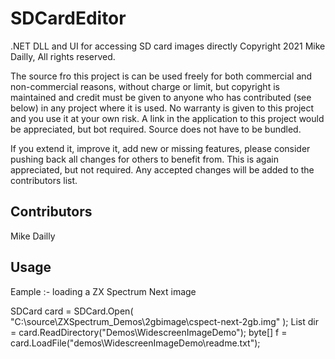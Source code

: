 # SDCardEditor
.NET DLL and UI for accessing SD card images directly
Copyright 2021 Mike Dailly, All rights reserved.

The source fro this project is can be used freely for both commercial and non-commercial reasons, without charge or limit, but copyright is maintained and credit must be given to anyone who has contributed (see below) in any project where it is used. No warranty is given to this project and you use it at your own risk. A link in the application to this project would be appreciated, but bot required. Source does not have to be bundled.

If you extend it, improve it, add new or missing features, please consider pushing back all changes for others to benefit from. This is again appreciated, but not required. Any accepted changes will be added to the contributors list.


Contributors
------------
Mike Dailly


Usage
-----

Eample :- loading a ZX Spectrum Next image

SDCard card = SDCard.Open( "C:\source\ZXSpectrum\_Demos\2gbimage\cspect-next-2gb.img" );
List<DirectoryEntry> dir = card.ReadDirectory("Demos\\WidescreenImageDemo");
byte[] f = card.LoadFile("demos\\WidescreenImageDemo\\readme.txt");

